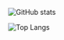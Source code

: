 ![GitHub stats](https://github-readme-stats.vercel.app/api?username=xamusco&show_icons=true&bg_color=1c0727&border_color=e6ffe6&text_color=a9a9a9&title_color=bda5ff&icon_color=#005cae)

![Top Langs](https://github-readme-stats.vercel.app/api/top-langs/?username=xamusco&layout=pie&bg_color=1c0727&border_color=e6ffe6&text_color=a9a9a9&title_color=bda5ff)
